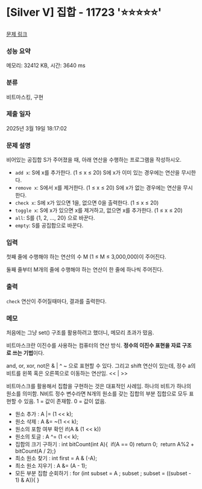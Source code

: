 # [Silver V] 집합 - 11723 '⭐⭐⭐⭐⭐'

[문제 링크](https://www.acmicpc.net/problem/11723)

### 성능 요약

메모리: 32412 KB, 시간: 3640 ms

### 분류

비트마스킹, 구현

### 제출 일자

2025년 3월 19일 18:17:02

### 문제 설명

<p>비어있는 공집합 S가 주어졌을 때, 아래 연산을 수행하는 프로그램을 작성하시오.</p>

<ul>
	<li><code>add x</code>: S에 x를 추가한다. (1 ≤ x ≤ 20) S에 x가 이미 있는 경우에는 연산을 무시한다.</li>
	<li><code>remove x</code>: S에서 x를 제거한다. (1 ≤ x ≤ 20) S에 x가 없는 경우에는 연산을 무시한다.</li>
	<li><code>check x</code>: S에 x가 있으면 1을, 없으면 0을 출력한다. (1 ≤ x ≤ 20)</li>
	<li><code>toggle x</code>: S에 x가 있으면 x를 제거하고, 없으면 x를 추가한다. (1 ≤ x ≤ 20)</li>
	<li><code>all</code>: S를 {1, 2, ..., 20} 으로 바꾼다.</li>
	<li><code>empty</code>: S를 공집합으로 바꾼다.</li>
</ul>

### 입력

 <p>첫째 줄에 수행해야 하는 연산의 수 M (1 ≤ M ≤ 3,000,000)이 주어진다.</p>

<p>둘째 줄부터 M개의 줄에 수행해야 하는 연산이 한 줄에 하나씩 주어진다.</p>

### 출력

 <p><code>check</code> 연산이 주어질때마다, 결과를 출력한다.</p>

### 메모

처음에는 그냥 set() 구조를 활용하려고 했더니, 메모리 초과가 떴음.

비트마스크란 이진수를 사용하는 컴퓨터의 연산 방식. **정수의 이진수 표현을 자료 구조로 쓰는 기법**이다.

and, or, xor, not은 & | ^ ~ 으로 표현할 수 있다.
그리고 shift 연산이 있는데, 정수 a의 비트를 왼쪽 혹은 오른쪽으로 이동하는 연산임. << | >>

비트마스크를 활용해서 집합을 구현하는 것은 대표적인 사례임. 하나의 비트가 하나의 원소를 의미함. N비트 정수 변수라면 N개의 원소를 갖는 집합의 부분 집합으로 모두 표현할 수 있음. 1 = 값이 존재함. 0 = 값이 없음.

- 원소 추가 : A |= (1 << k);
- 원소 삭제 : A &= ~(1 << k);
- 원소의 포함 여부 확인 if(A & (1 << k))
- 원소의 토글 : A ^= (1 << k);
- 집합의 크기 구하기 :
  int bitCount(int A){  if(A == 0) return 0;  return A%2 + bitCount(A / 2);}
- 최소 원소 찾기 : int first = A & (-A);
- 최소 원소 지우기 : A &= (A - 1);
- 모든 부분 집합 순회하기 :
  for (int subset = A ; subset ; subset = ((subset - 1) & A)){ }
